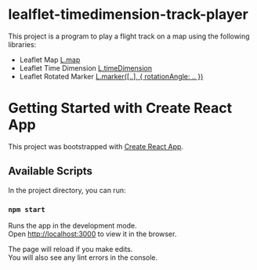 # lealflet-timedimension-track-player

This project is a program to play a flight track on a map using the following libraries:

* Leaflet Map [L.map](https://www.npmjs.com/package/leaflet)
* Leaflet Time Dimension [L.timeDimension](https://www.npmjs.com/package/leaflet-timedimension)
* Leaflet Rotated Marker [L.marker([..], { rotationAngle: .. })](https://www.npmjs.com/package/leaflet-rotatedmarker)

# Getting Started with Create React App

This project was bootstrapped with [Create React App](https://github.com/facebook/create-react-app).

## Available Scripts

In the project directory, you can run:

### `npm start`

Runs the app in the development mode.\
Open [http://localhost:3000](http://localhost:3000) to view it in the browser.

The page will reload if you make edits.\
You will also see any lint errors in the console.
